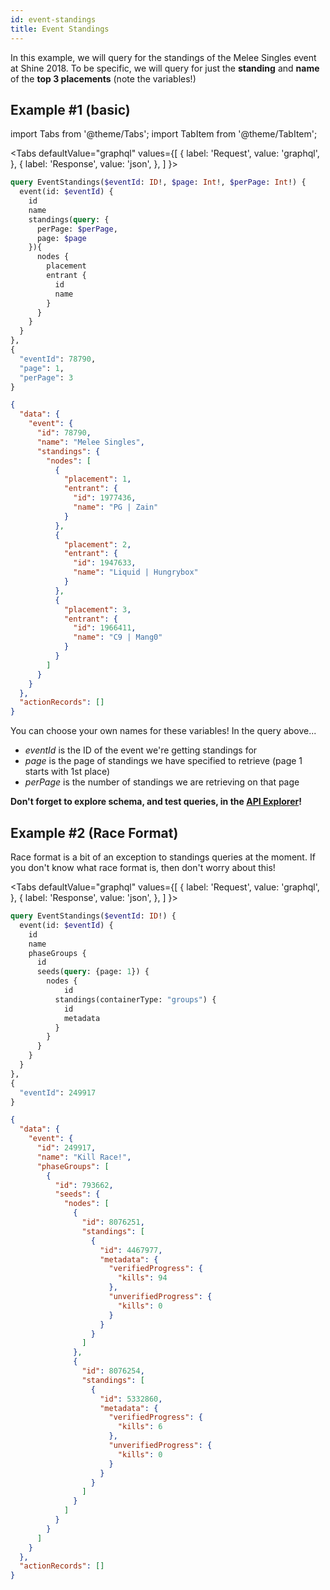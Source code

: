 ```yaml
---
id: event-standings
title: Event Standings
---
```


In this example, we will query for the standings of the Melee Singles event at Shine 2018.
To be specific, we will query for just the **standing**
and **name** of the **top 3 placements** (note the variables!)

## Example #1 (basic)

import Tabs from '@theme/Tabs';
import TabItem from '@theme/TabItem';

<Tabs
defaultValue="graphql"
values={[
{ label: 'Request', value: 'graphql', },
{ label: 'Response', value: 'json', },
]
}>
<TabItem value="graphql">

```graphql
query EventStandings($eventId: ID!, $page: Int!, $perPage: Int!) {
  event(id: $eventId) {
    id
    name
    standings(query: {
      perPage: $perPage,
      page: $page
    }){
      nodes {
        placement
        entrant {
          id
          name
        }
      }
    }
  }
},
{
  "eventId": 78790,
  "page": 1,
  "perPage": 3
}
```

</TabItem>

<TabItem value="json">

```json
{
  "data": {
    "event": {
      "id": 78790,
      "name": "Melee Singles",
      "standings": {
        "nodes": [
          {
            "placement": 1,
            "entrant": {
              "id": 1977436,
              "name": "PG | Zain"
            }
          },
          {
            "placement": 2,
            "entrant": {
              "id": 1947633,
              "name": "Liquid | Hungrybox"
            }
          },
          {
            "placement": 3,
            "entrant": {
              "id": 1966411,
              "name": "C9 | Mang0"
            }
          }
        ]
      }
    }
  },
  "actionRecords": []
}
```

</TabItem>
</Tabs>

You can choose your own names for these variables! In the query above...

- _eventId_ is the ID of the event we're getting standings for
- _page_ is the page of standings we have specified to retrieve (page 1 starts with 1st place)
- _perPage_ is the number of standings we are retrieving on that page

**Don't forget to explore schema, and test queries, in the [API Explorer](/explorer)!**

## Example #2 (Race Format)

Race format is a bit of an exception to standings queries at the moment.
If you don't know what race format is, then don't worry about this!

<Tabs
defaultValue="graphql"
values={[
{ label: 'Request', value: 'graphql', },
{ label: 'Response', value: 'json', },
]
}>
<TabItem value="graphql">

```graphql
query EventStandings($eventId: ID!) {
  event(id: $eventId) {
    id
    name
    phaseGroups {
      id
      seeds(query: {page: 1}) {
        nodes {
        	id
          standings(containerType: "groups") {
            id
            metadata
          }
        }
      }
    }
  }
},
{
  "eventId": 249917
}
```

</TabItem>

<TabItem value="json">

```json
{
  "data": {
    "event": {
      "id": 249917,
      "name": "Kill Race!",
      "phaseGroups": [
        {
          "id": 793662,
          "seeds": {
            "nodes": [
              {
                "id": 8076251,
                "standings": [
                  {
                    "id": 4467977,
                    "metadata": {
                      "verifiedProgress": {
                        "kills": 94
                      },
                      "unverifiedProgress": {
                        "kills": 0
                      }
                    }
                  }
                ]
              },
              {
                "id": 8076254,
                "standings": [
                  {
                    "id": 5332860,
                    "metadata": {
                      "verifiedProgress": {
                        "kills": 6
                      },
                      "unverifiedProgress": {
                        "kills": 0
                      }
                    }
                  }
                ]
              }
            ]
          }
        }
      ]
    }
  },
  "actionRecords": []
}
```

</TabItem>
</Tabs>
